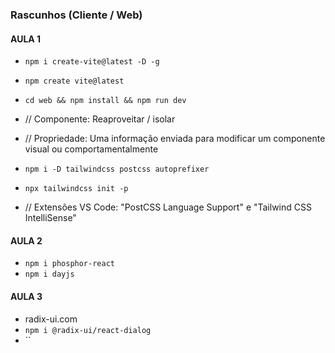 ### Rascunhos (Cliente / Web)

#### AULA 1

- `npm i create-vite@latest -D -g`
- `npm create vite@latest`
- `cd web && npm install && npm run dev`

- // Componente: Reaproveitar / isolar
- // Propriedade: Uma informação enviada para modificar um componente visual ou comportamentalmente

- `npm i -D tailwindcss postcss autoprefixer`
- `npx tailwindcss init -p`

- // Extensões VS Code: "PostCSS Language Support" e "Tailwind CSS IntelliSense"

#### AULA 2

- `npm i phosphor-react`
- `npm i dayjs`

#### AULA 3

- radix-ui.com
- `npm i @radix-ui/react-dialog`
- ``